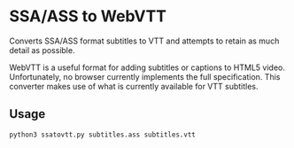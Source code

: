 # SSA/ASS to WebVTT

Converts SSA/ASS format subtitles to VTT and attempts to retain as much detail as possible. 

WebVTT is a useful format for adding subtitles or captions to HTML5 video. Unfortunately, no browser currently 
implements the full specification. This converter makes use of what is currently available for VTT subtitles.

## Usage

`python3 ssatovtt.py subtitles.ass subtitles.vtt`